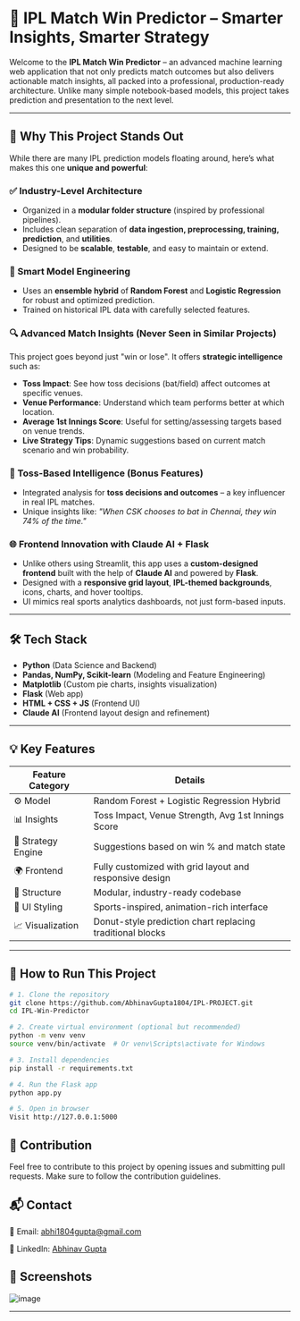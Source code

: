 # 🏏 IPL Match Win Predictor – Smarter Insights, Smarter Strategy

Welcome to the **IPL Match Win Predictor** – an advanced machine learning web application that not only predicts match outcomes but also delivers actionable match insights, all packed into a professional, production-ready architecture. Unlike many simple notebook-based models, this project takes prediction and presentation to the next level.

---

## 🚀 Why This Project Stands Out

While there are many IPL prediction models floating around, here’s what makes this one **unique and powerful**:

### ✅ Industry-Level Architecture  
- Organized in a **modular folder structure** (inspired by professional pipelines).
- Includes clean separation of **data ingestion, preprocessing, training, prediction**, and **utilities**.
- Designed to be **scalable**, **testable**, and easy to maintain or extend.

### 🧠 Smart Model Engineering  
- Uses an **ensemble hybrid** of **Random Forest** and **Logistic Regression** for robust and optimized prediction.
- Trained on historical IPL data with carefully selected features.

### 🔍 Advanced Match Insights (Never Seen in Similar Projects)
This project goes beyond just "win or lose". It offers **strategic intelligence** such as:
- **Toss Impact**: See how toss decisions (bat/field) affect outcomes at specific venues.
- **Venue Performance**: Understand which team performs better at which location.
- **Average 1st Innings Score**: Useful for setting/assessing targets based on venue trends.
- **Live Strategy Tips**: Dynamic suggestions based on current match scenario and win probability.

### 🎯 Toss-Based Intelligence (Bonus Features)
- Integrated analysis for **toss decisions and outcomes** – a key influencer in real IPL matches.
- Unique insights like: _"When CSK chooses to bat in Chennai, they win 74% of the time."_

### 🌐 Frontend Innovation with Claude AI + Flask  
- Unlike others using Streamlit, this app uses a **custom-designed frontend** built with the help of **Claude AI** and powered by **Flask**.
- Designed with a **responsive grid layout**, **IPL-themed backgrounds**, icons, charts, and hover tooltips.
- UI mimics real sports analytics dashboards, not just form-based inputs.

---

## 🛠 Tech Stack

- **Python** (Data Science and Backend)
- **Pandas, NumPy, Scikit-learn** (Modeling and Feature Engineering)
- **Matplotlib** (Custom pie charts, insights visualization)
- **Flask** (Web app)
- **HTML + CSS + JS** (Frontend UI)
- **Claude AI** (Frontend layout design and refinement)

---

## 💡 Key Features

| Feature Category | Details |
|------------------|---------|
| ⚙ Model          | Random Forest + Logistic Regression Hybrid |
| 📊 Insights      | Toss Impact, Venue Strength, Avg 1st Innings Score |
| 🧠 Strategy Engine | Suggestions based on win % and match state |
| 🌍 Frontend       | Fully customized with grid layout and responsive design |
| 📁 Structure      | Modular, industry-ready codebase |
| 🎨 UI Styling     | Sports-inspired, animation-rich interface |
| 📈 Visualization  | Donut-style prediction chart replacing traditional blocks |

---

## 🧪 How to Run This Project

```bash
# 1. Clone the repository
git clone https://github.com/AbhinavGupta1804/IPL-PROJECT.git
cd IPL-Win-Predictor

# 2. Create virtual environment (optional but recommended)
python -m venv venv
source venv/bin/activate  # Or venv\Scripts\activate for Windows

# 3. Install dependencies
pip install -r requirements.txt

# 4. Run the Flask app
python app.py

# 5. Open in browser
Visit http://127.0.0.1:5000

```
## 🤝 Contribution
Feel free to contribute to this project by opening issues and submitting pull requests. Make sure to follow the contribution guidelines.

## 📬 Contact

📧 Email: [abhi1804gupta@gmail.com](mailto:abhi1804gupta@gmail.com)

🔗 LinkedIn: [Abhinav Gupta](https://www.linkedin.com/in/abhinav-gupta-369159282)

## 📸 Screenshots
![image](https://github.com/user-attachments/assets/4fa1b3ea-51d0-40ef-a82c-f800528b231f)




---
